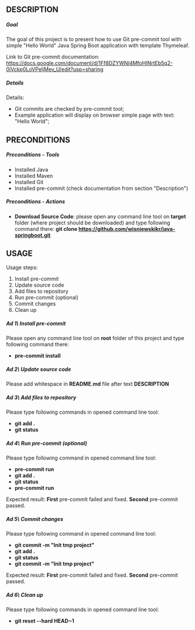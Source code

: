 DESCRIPTION
-----------

##### Goal
The goal of this project is to present how to use Git pre-commit tool with simple "Hello World" Java Spring Boot application with template Thymeleaf.

Link to Git pre-commit documentation: https://docs.google.com/document/d/1Ff8DZYWNI4MfoHINrtEb5q2-0iVckp0LoVPeljMev_U/edit?usp=sharing

##### Details
Details:
* Git commits are checked by pre-commit tool;
* Example application will display on browser simple page with text: "Hello World";


PRECONDITIONS
-------------

##### Preconditions - Tools
* Installed Java
* Installed Maven
* Installed Git
* Installed pre-commit (check documentation from section "Description")

##### Preconditions - Actions
* **Download Source Code**: please open any command line tool on **target** folder (where project should be downloaded) and type following command there: **git clone https://github.com/wisniewskikr/java-springboot.git**


USAGE
-----

Usage steps:
1. Install pre-commit
2. Update source code
3. Add files to repository
4. Run pre-commit (optional)
5. Commit changes
6. Clean up

##### Ad 1\ Install pre-commit

Please open any command line tool on **root** folder of this project and type following command there:
* **pre-commit install**

##### Ad 2\ Update source code

Please add whitespace in **README.md** file after text **DESCRIPTION**

##### Ad 3\ Add files to repository

Please type following commands in opened command line tool:
* **git add .**
* **git status**

##### Ad 4\ Run pre-commit (optional)

Please type following command in opened command line tool:
* **pre-commit run**
* **git add .**
* **git status**
* **pre-commit run**

Expected result: **First** pre-commit failed and fixed. **Second** pre-commit passed.

##### Ad 5\ Commit changes

Please type following command in opened command line tool:
* **git commit -m "Init tmp project"**
* **git add .**
* **git status**
* **git commit -m "Init tmp project"**

Expected result: **First** pre-commit failed and fixed. **Second** pre-commit passed.

##### Ad 6\ Clean up
Please type following commands in opened command line tool:
* **git reset --hard HEAD~1**